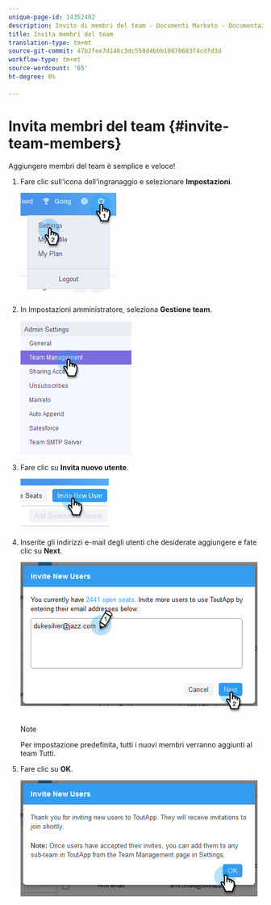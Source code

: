 ```yaml
---
unique-page-id: 14352402
description: Invito di membri del team - Documenti Marketo - Documentazione prodotto
title: Invita membri del team
translation-type: tm+mt
source-git-commit: 47b2fee7d146c3dc558d4bbb10070683f4cdfd3d
workflow-type: tm+mt
source-wordcount: '65'
ht-degree: 0%

---
```



# Invita membri del team {#invite-team-members}

Aggiungere membri del team è semplice e veloce!

1. Fare clic sull&#39;icona dell&#39;ingranaggio e selezionare **Impostazioni**.

   ![](assets/one.png)

1. In Impostazioni amministratore, seleziona **Gestione team**.

   ![](assets/two.png)

1. Fare clic su **Invita nuovo utente**.

   ![](assets/three.png)

1. Inserite gli indirizzi e-mail degli utenti che desiderate aggiungere e fate clic su **Next**.

   ![](assets/four.png)

   >[!NOTE]
   >
   >Per impostazione predefinita, tutti i nuovi membri verranno aggiunti al team Tutti.

1. Fare clic su **OK**.

   ![](assets/five.png)

